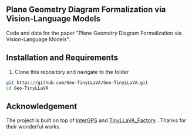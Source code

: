 ## Plane Geometry Diagram Formalization via Vision-Language Models

Code and data for the paper "Plane Geometry Diagram Formalization via Vision-Language Models".

## Installation and Requirements

1. Clone this repository and navigate to the folder

```bash
git https://github.com/Geo-TinyLLaVA/Geo-TinyLLaVA.git
cd Geo-TinyLLaVA 
```

## Acknowledgement
The project is built on top of [InterGPS](https://github.com/lupantech/InterGPS) and [TinyLLaVA_Factory](https://github.com/TinyLLaVA/TinyLLaVA_Factory) . Thanks for their wonderful works.